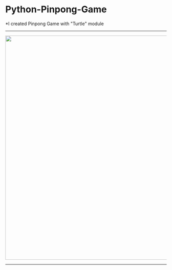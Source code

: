 # Python-Pinpong-Game

*I created Pinpong Game with "Turtle" module

---------

<img src="![Ekran Görüntüsü (759)](https://user-images.githubusercontent.com/73075252/161357459-5582e3cb-78ad-48a5-a9d9-ca80ff4e26ce.png)" width="700">

----------
